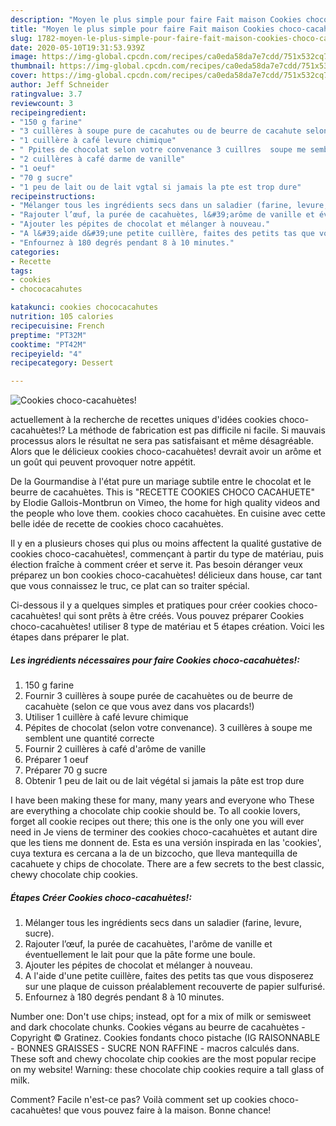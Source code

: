 ```yaml
---
description: "Moyen le plus simple pour faire Fait maison Cookies choco-cacahuètes!"
title: "Moyen le plus simple pour faire Fait maison Cookies choco-cacahuètes!"
slug: 1782-moyen-le-plus-simple-pour-faire-fait-maison-cookies-choco-cacahuetes
date: 2020-05-10T19:31:53.939Z
image: https://img-global.cpcdn.com/recipes/ca0eda58da7e7cdd/751x532cq70/cookies-choco-cacahuetes-photo-principale-de-la-recette.jpg
thumbnail: https://img-global.cpcdn.com/recipes/ca0eda58da7e7cdd/751x532cq70/cookies-choco-cacahuetes-photo-principale-de-la-recette.jpg
cover: https://img-global.cpcdn.com/recipes/ca0eda58da7e7cdd/751x532cq70/cookies-choco-cacahuetes-photo-principale-de-la-recette.jpg
author: Jeff Schneider
ratingvalue: 3.7
reviewcount: 3
recipeingredient:
- "150 g farine"
- "3 cuillères à soupe pure de cacahutes ou de beurre de cacahute selon ce que vous avez dans vos placards"
- "1 cuillère à café levure chimique"
- " Ppites de chocolat selon votre convenance 3 cuillres  soupe me semblent une quantit correcte"
- "2 cuillères à café darme de vanille"
- "1 oeuf"
- "70 g sucre"
- "1 peu de lait ou de lait vgtal si jamais la pte est trop dure"
recipeinstructions:
- "Mélanger tous les ingrédients secs dans un saladier (farine, levure, sucre)."
- "Rajouter l’œuf, la purée de cacahuètes, l&#39;arôme de vanille et éventuellement le lait pour que la pâte forme une boule."
- "Ajouter les pépites de chocolat et mélanger à nouveau."
- "A l&#39;aide d&#39;une petite cuillère, faites des petits tas que vous disposerez sur une plaque de cuisson préalablement recouverte de papier sulfurisé."
- "Enfournez à 180 degrés pendant 8 à 10 minutes."
categories:
- Recette
tags:
- cookies
- chococacahutes

katakunci: cookies chococacahutes 
nutrition: 105 calories
recipecuisine: French
preptime: "PT32M"
cooktime: "PT42M"
recipeyield: "4"
recipecategory: Dessert

---
```



![Cookies choco-cacahuètes!](https://img-global.cpcdn.com/recipes/ca0eda58da7e7cdd/751x532cq70/cookies-choco-cacahuetes-photo-principale-de-la-recette.jpg)

actuellement à la recherche de recettes uniques d'idées cookies choco-cacahuètes!? La méthode de fabrication est pas difficile ni facile. Si mauvais processus alors le résultat ne sera pas satisfaisant et même désagréable. Alors que le délicieux cookies choco-cacahuètes! devrait avoir un arôme et un goût qui peuvent provoquer notre appétit.

De la Gourmandise à l&#39;état pure un mariage subtile entre le chocolat et le beurre de cacahuètes. This is &#34;RECETTE COOKIES CHOCO CACAHUETE&#34; by Elodie Gallois-Montbrun on Vimeo, the home for high quality videos and the people who love them. cookies choco cacahuètes. En cuisine avec cette belle idée de recette de cookies choco cacahuètes.

Il y en a plusieurs choses qui plus ou moins affectent la qualité gustative de cookies choco-cacahuètes!, commençant à partir du type de matériau, puis élection fraîche à comment créer et serve it. Pas besoin déranger veux préparez un bon cookies choco-cacahuètes! délicieux dans house, car tant que vous connaissez le truc, ce plat can so traiter spécial.


Ci-dessous il y a quelques simples et pratiques pour créer cookies choco-cacahuètes! qui sont prêts à être créés. Vous pouvez préparer Cookies choco-cacahuètes! utiliser 8 type de matériau et 5 étapes création. Voici les étapes dans préparer le plat.

<!--inarticleads1-->

##### Les ingrédients nécessaires pour faire Cookies choco-cacahuètes!:

1.  150 g farine
1. Fournir 3 cuillères à soupe purée de cacahuètes ou de beurre de cacahuète (selon ce que vous avez dans vos placards!)
1. Utiliser 1 cuillère à café levure chimique
1.   Pépites de chocolat (selon votre convenance). 3 cuillères à soupe me semblent une quantité correcte
1. Fournir 2 cuillères à café d&#39;arôme de vanille
1. Préparer 1 oeuf
1. Préparer 70 g sucre
1. Obtenir 1 peu de lait ou de lait végétal si jamais la pâte est trop dure


I have been making these for many, many years and everyone who These are everything a chocolate chip cookie should be. To all cookie lovers, forget all cookie recipes out there; this one is the only one you will ever need in Je viens de terminer des cookies choco-cacahuètes et autant dire que les tiens me donnent de. Esta es una versión inspirada en las &#39;cookies&#39;, cuya textura es cercana a la de un bizcocho, que lleva mantequilla de cacahuete y chips de chocolate. There are a few secrets to the best classic, chewy chocolate chip cookies. 

<!--inarticleads2-->

##### Étapes Créer Cookies choco-cacahuètes!:

1. Mélanger tous les ingrédients secs dans un saladier (farine, levure, sucre).
1. Rajouter l’œuf, la purée de cacahuètes, l&#39;arôme de vanille et éventuellement le lait pour que la pâte forme une boule.
1. Ajouter les pépites de chocolat et mélanger à nouveau.
1. A l&#39;aide d&#39;une petite cuillère, faites des petits tas que vous disposerez sur une plaque de cuisson préalablement recouverte de papier sulfurisé.
1. Enfournez à 180 degrés pendant 8 à 10 minutes.


Number one: Don&#39;t use chips; instead, opt for a mix of milk or semisweet and dark chocolate chunks. Cookies végans au beurre de cacahuètes - Copyright © Gratinez. Cookies fondants choco pistache (IG RAISONNABLE - BONNES GRAISSES - SUCRE NON RAFFINE - macros calculés dans. These soft and chewy chocolate chip cookies are the most popular recipe on my website! Warning: these chocolate chip cookies require a tall glass of milk. 


Comment? Facile n'est-ce pas? Voilà comment set up cookies choco-cacahuètes! que vous pouvez faire à la maison. Bonne chance!
